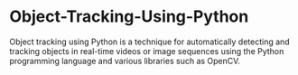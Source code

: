 # Object-Tracking-Using-Python
Object tracking using Python is a technique for automatically detecting and tracking objects in real-time videos or image sequences using the Python programming language and various libraries such as OpenCV.
